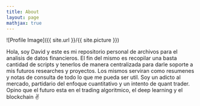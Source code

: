 ```yaml
---
title: About
layout: page
mathjax: true
---
```

![Profile Image]({{ site.url }}/{{ site.picture }})

Hola, soy David y este es mi repositorio personal de archivos para el analisis de datos financieros. El fin del mismo es recopilar una basta cantidad de scripts y tenerlos de manera centralizada para darle soporte a mis futuros researches y proyectos. Los mismos serviran como resumenes y notas de consulta de todo lo que me pueda ser util. Soy un adicto al mercado, partidario del enfoque cuantitativo y un intento de quant trader. Opino que el futuro esta en el trading algoritmico, el deep learning y el blockchain ✌️
